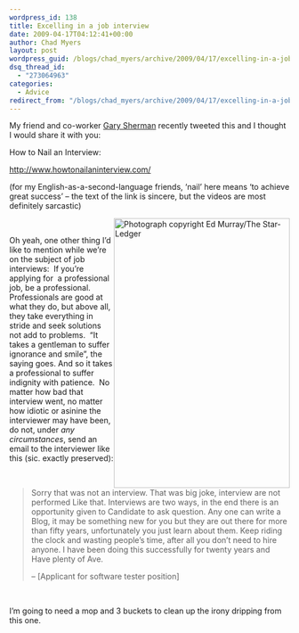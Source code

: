 ```yaml
---
wordpress_id: 138
title: Excelling in a job interview
date: 2009-04-17T04:12:41+00:00
author: Chad Myers
layout: post
wordpress_guid: /blogs/chad_myers/archive/2009/04/17/excelling-in-a-job-interview.aspx
dsq_thread_id:
  - "273064963"
categories:
  - Advice
redirect_from: "/blogs/chad_myers/archive/2009/04/17/excelling-in-a-job-interview.aspx/"
---
```

My friend and co-worker [Gary Sherman](http://blogs.dovetailsoftware.com/blogs/gsherman/) recently tweeted this and I thought I would share it with you:

How to Nail an Interview:

<http://www.howtonailaninterview.com/>

(for my English-as-a-second-language friends, ‘nail’ here means ‘to achieve great success’ – the text of the link is sincere, but the videos are most definitely sarcastic)

&#160;<img style="border-top-width: 0px;border-left-width: 0px;border-bottom-width: 0px;margin-left: 0px;margin-right: 0px;border-right-width: 0px" height="484" alt="Photograph copyright Ed Murray/The Star-Ledger" src="http://lostechies.com/chadmyers/files/2011/03/large_firehousefire_3.jpg" width="316" align="right" border="0" />

Oh yeah, one other thing I’d like to mention while we’re on the subject of job interviews:&#160; If you’re applying for&#160; a professional job, be a professional.&#160; Professionals are good at what they do, but above all, they take everything in stride and seek solutions not add to problems.&#160; “It takes a gentleman to suffer ignorance and smile”, the saying goes. And so it takes a professional to suffer indignity with patience.&#160; No matter how bad that interview went, no matter how idiotic or asinine the interviewer may have been, do not, under _any circumstances_, send an email to the interviewer like this (sic. exactly preserved):

&#160;

> Sorry that was not an interview. That was big joke, interview are not performed Like that. Interviews are two ways, in the end there is an opportunity given to Candidate to ask question. Any one can write a Blog, it may be something new for you but they are out there for more than fifty years, unfortunately you just learn about them. Keep riding the clock and wasting people&#8217;s time, after all you don&#8217;t need to hire anyone. I have been doing this successfully for twenty years and Have plenty of Ave. 
> 
> &#8211; [Applicant for software tester position] 

&#160;

I’m going to need a mop and 3 buckets to clean up the irony dripping from this one.